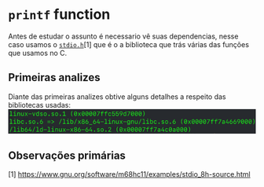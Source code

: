 # `printf` function

Antes de estudar o assunto é necessario vê suas dependencias, nesse caso usamos o [`stdio.h`](http://man7.org/linux/man-pages/man3/stdio.3.html)[1] que é o a biblioteca que trás várias das funções que usamos no C.

## Primeiras analizes

Diante das primeiras analizes obtive alguns detalhes a respeito das bibliotecas usadas:
![Ldd print the dependencies](https://raw.githubusercontent.com/Jul10l1r4/Testes-de-disassembly/master/printf/img/ldd1.png)

## Observações primárias



[1] https://www.gnu.org/software/m68hc11/examples/stdio_8h-source.html
